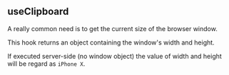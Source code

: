 ## useClipboard

A really common need is to get the current size of the browser window.

This hook returns an object containing the window's width and height.

If executed server-side (no window object) the value of width and height will be regard as `iPhone X`.
